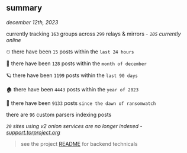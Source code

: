 
## summary
_december 12th, 2023_

currently tracking `163` groups across `299` relays & mirrors - _`105` currently online_

⏲ there have been `15` posts within the `last 24 hours`

🦈 there have been `128` posts within the `month of december`

🪐 there have been `1199` posts within the `last 90 days`

🏚 there have been `4443` posts within the `year of 2023`

🦕 there have been `9133` posts `since the dawn of ransomwatch`

there are `96` custom parsers indexing posts

_`20` sites using v2 onion services are no longer indexed - [support.torproject.org](https://support.torproject.org/onionservices/v2-deprecation/)_

> see the project [README](https://github.com/joshhighet/ransomwatch#ransomwatch--) for backend technicals
